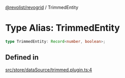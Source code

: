 [@revolist/revogrid](README.md) / TrimmedEntity

# Type Alias: TrimmedEntity

```ts
type TrimmedEntity: Record<number, boolean>;
```

## Defined in

[src/store/dataSource/trimmed.plugin.ts:4](https://github.com/revolist/revogrid/blob/69db770b4dd0e83354c8d987e03567beaf944291/src/store/dataSource/trimmed.plugin.ts#L4)
